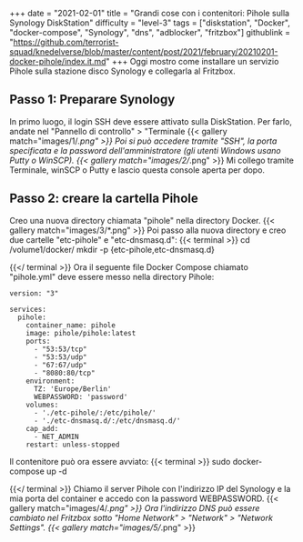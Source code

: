 +++
date = "2021-02-01"
title = "Grandi cose con i contenitori: Pihole sulla Synology DiskStation"
difficulty = "level-3"
tags = ["diskstation", "Docker", "docker-compose", "Synology", "dns", "adblocker", "fritzbox"]
githublink = "https://github.com/terrorist-squad/knedelverse/blob/master/content/post/2021/february/20210201-docker-pihole/index.it.md"
+++
Oggi mostro come installare un servizio Pihole sulla stazione disco Synology e collegarla al Fritzbox.
## Passo 1: Preparare Synology
In primo luogo, il login SSH deve essere attivato sulla DiskStation. Per farlo, andate nel "Pannello di controllo" > "Terminale
{{< gallery match="images/1/*.png" >}}
Poi si può accedere tramite "SSH", la porta specificata e la password dell'amministratore (gli utenti Windows usano Putty o WinSCP).
{{< gallery match="images/2/*.png" >}}
Mi collego tramite Terminale, winSCP o Putty e lascio questa console aperta per dopo.
## Passo 2: creare la cartella Pihole
Creo una nuova directory chiamata "pihole" nella directory Docker.
{{< gallery match="images/3/*.png" >}}
Poi passo alla nuova directory e creo due cartelle "etc-pihole" e "etc-dnsmasq.d":
{{< terminal >}}
cd /volume1/docker/
mkdir -p {etc-pihole,etc-dnsmasq.d}

{{</ terminal >}}
Ora il seguente file Docker Compose chiamato "pihole.yml" deve essere messo nella directory Pihole:
```
version: "3"

services:
  pihole:
    container_name: pihole
    image: pihole/pihole:latest
    ports:
      - "53:53/tcp"
      - "53:53/udp"
      - "67:67/udp"
      - "8080:80/tcp"
    environment:
      TZ: 'Europe/Berlin'
      WEBPASSWORD: 'password'
    volumes:
      - './etc-pihole/:/etc/pihole/'
      - './etc-dnsmasq.d/:/etc/dnsmasq.d/'
    cap_add:
      - NET_ADMIN
    restart: unless-stopped

```
Il contenitore può ora essere avviato:
{{< terminal >}}
sudo docker-compose up -d

{{</ terminal >}}
Chiamo il server Pihole con l'indirizzo IP del Synology e la mia porta del container e accedo con la password WEBPASSWORD.
{{< gallery match="images/4/*.png" >}}
Ora l'indirizzo DNS può essere cambiato nel Fritzbox sotto "Home Network" > "Network" > "Network Settings".
{{< gallery match="images/5/*.png" >}}
